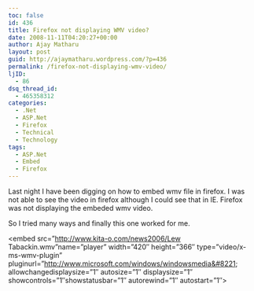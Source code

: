 ```yaml
---
toc: false
id: 436
title: Firefox not displaying WMV video?
date: 2008-11-11T04:20:27+00:00
author: Ajay Matharu
layout: post
guid: http://ajaymatharu.wordpress.com/?p=436
permalink: /firefox-not-displaying-wmv-video/
ljID:
  - 86
dsq_thread_id:
  - 465358312
categories:
  - .Net
  - ASP.Net
  - Firefox
  - Technical
  - Technology
tags:
  - ASP.Net
  - Embed
  - Firefox
---
```

Last night I have been digging on how to embed wmv file in firefox. I was not able to see the video in firefox although I could see that in IE. Firefox was not displaying the embeded wmv video.

So I tried many ways and finally this one worked for me.

<object id=&#8221;player&#8221;>
  
<param name=&#8221;AutoStart&#8221; value=&#8221;true&#8221;>
  
<param name=&#8221;URL&#8221; value=&#8221;http://www.kita-o.com/news2006/Lew Tabackin.wmv&#8221;>
  
<param name=&#8221;uiMode&#8221; value=&#8221;full&#8221;>
  
<embed src=&#8221;http://www.kita-o.com/news2006/Lew Tabackin.wmv&#8221;name=&#8221;player&#8221; width=&#8221;420&#8243; height=&#8221;366&#8243; type=&#8221;video/x-ms-wmv-plugin&#8221; pluginurl=&#8221;http://www.microsoft.com/windows/windowsmedia&#8221; allowchangedisplaysize=&#8221;1&#8243; autosize=&#8221;1&#8243; displaysize=&#8221;1&#8243; showcontrols=&#8221;1&#8243;showstatusbar=&#8221;1&#8243; autorewind=&#8221;1&#8243; autostart=&#8221;1&#8243;>
  
</embed>
  
</object>
